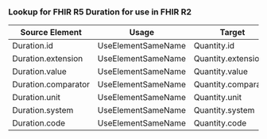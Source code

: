 ### Lookup for FHIR R5 Duration for use in FHIR R2

| Source Element | Usage | Target |
| -------------- | ----- | ------ |
| Duration.id | UseElementSameName | Quantity.id |
| Duration.extension | UseElementSameName | Quantity.extension |
| Duration.value | UseElementSameName | Quantity.value |
| Duration.comparator | UseElementSameName | Quantity.comparator |
| Duration.unit | UseElementSameName | Quantity.unit |
| Duration.system | UseElementSameName | Quantity.system |
| Duration.code | UseElementSameName | Quantity.code |
